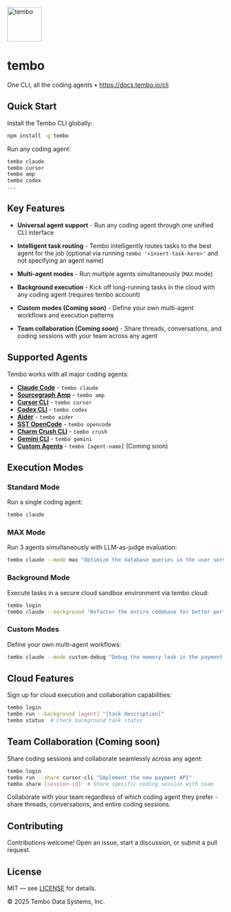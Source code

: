 <img src='https://github.com/user-attachments/assets/4659578d-18df-451a-9607-fd8eb3dbbbe0' alt='tembo' width='80px' height='80px'/>
<h1>tembo</h1>

<p>One CLI, all the coding agents • <a href="https://docs.tembo.io/cli">https://docs.tembo.io/cli</a></p>

## Quick Start

Install the Tembo CLI globally:

```bash
npm install -g tembo
```

Run any coding agent:

```bash
tembo claude
tembo cursor
tembo amp
tembo codex
...
```

## Key Features

- **Universal agent support** - Run any coding agent through one unified CLI interface

- **Intelligent task routing** - Tembo intelligently routes tasks to the best agent for the job (optional via running `tembo '<insert-task-here>'` and not specifying an agent name)

- **Multi-agent modes** - Run multiple agents simultaneously (`MAX` mode)

- **Background execution** - Kick off long-running tasks in the cloud with any coding agent (requires tembo account)

- **Custom modes (Coming soon)** - Define your own multi-agent workflows and execution patterns

- **Team collaboration (Coming soon)** - Share threads, conversations, and coding sessions with your team across any agent

## Supported Agents

Tembo works with all major coding agents:

- **[Claude Code](https://docs.anthropic.com/en/docs/claude-code)** - `tembo claude`
- **[Sourcegraph Amp](https://sourcegraph.com/amp)** - `tembo amp`
- **[Cursor CLI](https://cursor.com/cli)** - `tembo cursor`
- **[Codex CLI](https://openai.com/codex/)** - `tembo codex`
- **[Aider](https://aider.chat/)** - `tembo aider`
- **[SST OpenCode](https://github.com/sst/opencode)** - `tembo opencode`
- **[Charm Crush CLI](https://github.com/charmbracelet/crush)** - `tembo crush`
- **[Gemini CLI](https://github.com/google-gemini/gemini-cli)** - `tembo gemini`
- **[Custom Agents](https://docs.tembo.io/cli/custom-agents)** - `tembo [agent-name]` (Coming soon)

## Execution Modes

### Standard Mode

Run a single coding agent:

```bash
tembo claude
```

### MAX Mode

Run 3 agents simultaneously with LLM-as-judge evaluation:

```bash
tembo claude --mode max "Optimize the database queries in the user service"
```

### Background Mode

Execute tasks in a secure cloud sandbox environment via tembo cloud:

```bash
tembo login
tembo claude --background "Refactor the entire codebase for better performance"
```

### Custom Modes

Define your own multi-agent workflows:

```bash
tembo claude --mode custom-debug "Debug the memory leak in the payment processor"
```

## Cloud Features

Sign up for cloud execution and collaboration capabilities:

```bash
tembo login
tembo run --background [agent] "[task description]"
tembo status  # Check background task status
```

## Team Collaboration (Coming soon)

Share coding sessions and collaborate seamlessly across any agent:

```bash
tembo login
tembo run --share cursor-cli "Implement the new payment API"
tembo share [session-id]  # Share specific coding session with team
```

Collaborate with your team regardless of which coding agent they prefer - share threads, conversations, and entire coding sessions.

## Contributing

Contributions welcome! Open an issue, start a discussion, or submit a pull request.

## License

MIT — see [LICENSE](./LICENSE) for details.

© 2025 Tembo Data Systems, Inc.
